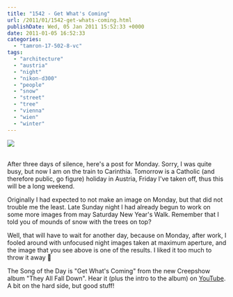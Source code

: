 ```yaml
---
title: "1542 - Get What's Coming"
url: /2011/01/1542-get-whats-coming.html
publishDate: Wed, 05 Jan 2011 15:52:33 +0000
date: 2011-01-05 16:52:33
categories: 
  - "tamron-17-502-8-vc"
tags: 
  - "architecture"
  - "austria"
  - "night"
  - "nikon-d300"
  - "people"
  - "snow"
  - "street"
  - "tree"
  - "vienna"
  - "wien"
  - "winter"
---
```

<div class="container">
<div class="center"><a target="_blank" href="https://d25zfm9zpd7gm5.cloudfront.net/1200x1200/2011/20110103_171849_ps.jpg"><img src="https://d25zfm9zpd7gm5.cloudfront.net/0600x0600/2011/20110103_171849_ps.jpg" /></a></div>
</div>
<br />

After three days of silence, here's a post for Monday. Sorry, I was quite busy, but now I am on the train to Carinthia. Tomorrow is a Catholic (and therefore public, go figure) holiday in Austria, Friday I've taken off, thus this will be a long weekend.

Originally I had expected to not make an image on Monday, but that did not trouble me the least. Late Sunday night I had already begun to work on some more images from may Saturday New Year's Walk. Remember that I told you of mounds of snow with the trees on top? 

 Well, that will have to wait for another day, because on Monday, after work, I fooled around with unfocused night images taken at maximum aperture, and the image that you see above is one of the results. I liked it too much to throw it away 🙂

The Song of the Day is "Get What's Coming" from the new Creepshow album "They All Fall Down". Hear it (plus the intro to the album) on <a target="_blank" href="http://www.youtube.com/watch?v=TiiaLSXkGQA">YouTube</a>. A bit on the hard side, but good stuff!
